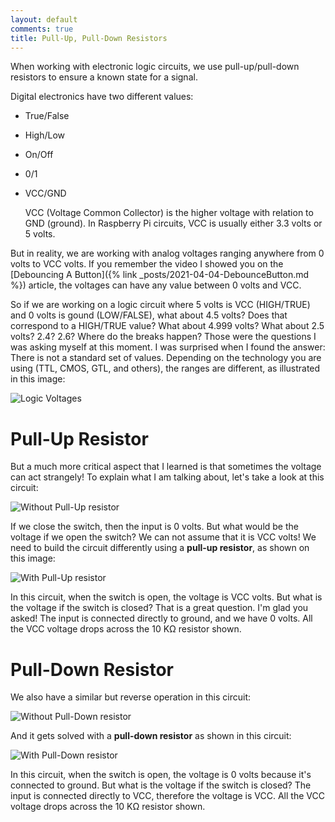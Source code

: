 ```yaml
---
layout: default
comments: true
title: Pull-Up, Pull-Down Resistors
---
```


When working with electronic logic circuits, we use pull-up/pull-down resistors to ensure a known state for a signal.

Digital electronics have two different values:

- True/False
- High/Low
- On/Off
- 0/1
- VCC/GND

  VCC (Voltage Common Collector) is the higher voltage with relation to GND (ground). In Raspberry Pi circuits, VCC is usually either 3.3 volts or 5 volts.

But in reality, we are working with analog voltages ranging anywhere from 0 volts to VCC volts. If you remember the video I showed you on the [Debouncing A Button]({% link _posts/2021-04-04-DebounceButton.md %}) article, the voltages can have any value between 0 volts and VCC.

So if we are working on a logic circuit where 5 volts is VCC (HIGH/TRUE) and 0 volts is gound (LOW/FALSE), what about 4.5 volts? Does that correspond to a HIGH/TRUE value? What about 4.999 volts? What about 2.5 volts? 2.4? 2.6? Where do the breaks happen? Those were the questions I was asking myself at this moment. I was surprised when I found the answer: There is not a standard set of values. Depending on the technology you are using (TTL, CMOS, GTL, and others), the ranges are different, as illustrated in this image:

![Logic Voltages](/assets/blog/2021-05-02/LogicVoltages.png)

# Pull-Up Resistor

But a much more critical aspect that I learned is that sometimes the voltage can act strangely! To explain what I am talking about, let's take a look at this circuit:

![Without Pull-Up resistor](/assets/blog/2021-05-02/PullUpWithout.png)

If we close the switch, then the input is 0 volts. But what would be the voltage if we open the switch? We can not assume that it is VCC volts! We need to build the circuit differently using a **pull-up resistor**, as shown on this image:

![With Pull-Up resistor](/assets/blog/2021-05-02/PullUpWith.png)

In this circuit, when the switch is open, the voltage is VCC volts. But what is the voltage if the switch is closed? That is a great question. I'm glad you asked! The input is connected directly to ground, and we have 0 volts. All the VCC voltage drops across the 10 KΩ resistor shown.

# Pull-Down Resistor

We also have a similar but reverse operation in this circuit:

![Without Pull-Down resistor](/assets/blog/2021-05-02/PullDownWithout.png)

And it gets solved with a **pull-down resistor** as shown in this circuit:

![With Pull-Down resistor](/assets/blog/2021-05-02/PullDownWith.png)

In this circuit, when the switch is open, the voltage is 0 volts because it's connected to ground. But what is the voltage if the switch is closed? The input is connected directly to VCC, therefore the voltage is VCC. All the VCC voltage drops across the 10 KΩ resistor shown.
